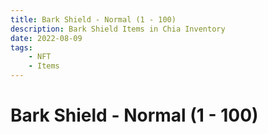 ```yaml
---
title: Bark Shield - Normal (1 - 100)
description: Bark Shield Items in Chia Inventory
date: 2022-08-09
tags:
    - NFT
    - Items
---
```


# Bark Shield - Normal (1 - 100)

